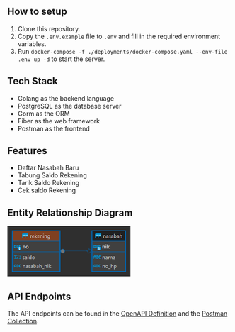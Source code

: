 ## How to setup

1. Clone this repository.
2. Copy the `.env.example` file to `.env` and fill in the required environment variables.
3. Run `docker-compose -f ./deployments/docker-compose.yaml --env-file .env up -d` to start the server.

## Tech Stack

- Golang as the backend language
- PostgreSQL as the database server
- Gorm as the ORM
- Fiber as the web framework
- Postman as the frontend

## Features

- Daftar Nasabah Baru
- Tabung Saldo Rekening
- Tarik Saldo Rekening
- Cek saldo Rekening

## Entity Relationship Diagram

![ERD](docs/erd.png)

## API Endpoints

The API endpoints can be found in the [OpenAPI Definition](docs/account.yml) and the [Postman Collection](docs/postman_collection.json).

